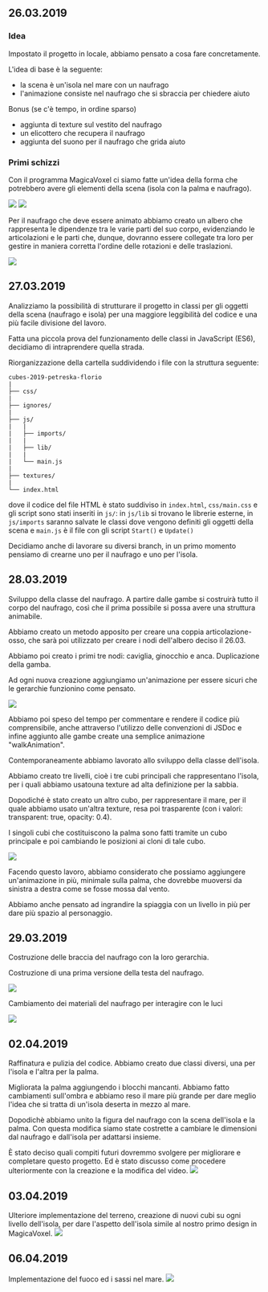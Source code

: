 ## 26.03.2019
### Idea
Impostato il progetto in locale, abbiamo pensato a cosa fare concretamente. 

L'idea di base è la seguente:
- la scena è un'isola nel mare con un naufrago
- l'animazione consiste nel naufrago che si sbraccia per chiedere aiuto

Bonus (se c'è tempo, in ordine sparso)
- aggiunta di texture sul vestito del naufrago
- un elicottero che recupera il naufrago
- aggiunta del suono per il naufrago che grida aiuto

### Primi schizzi
Con il programma MagicaVoxel ci siamo fatte un'idea della forma che potrebbero avere gli elementi della scena (isola con la palma e naufrago).

![](images/island.png)
![](images/castaway.png)


Per il naufrago che deve essere animato abbiamo creato un albero che rappresenta le dipendenze tra le varie parti del suo corpo, evidenziando le articolazioni e le parti che, dunque, dovranno essere collegate tra loro per gestire in maniera corretta l'ordine delle rotazioni e delle traslazioni.

![](images/char-tree.png)

## 27.03.2019
Analizziamo la possibilità di strutturare il progetto in classi per gli oggetti della scena (naufrago e isola) per una maggiore leggibilità del codice e una più facile divisione del lavoro.

Fatta una piccola prova del funzionamento delle classi in JavaScript (ES6), decidiamo di intraprendere quella strada.

Riorganizzazione della cartella suddividendo i file con la struttura seguente:

```
cubes-2019-petreska-florio
|
├── css/
|
├── ignores/
|   
├── js/
|   |
|   ├── imports/   
|   |
|   ├── lib/   
|   |
|   └── main.js 
|
├── textures/
|
└── index.html
```

dove il codice del file HTML è stato suddiviso in `index.html`, `css/main.css` e gli script sono stati inseriti in `js/`: in `js/lib` si trovano le librerie esterne, in `js/imports` saranno salvate le classi dove vengono definiti gli oggetti della scena e `main.js` è il file con gli script `Start()` e `Update()`

Decidiamo anche di lavorare su diversi branch, in un primo momento pensiamo di crearne uno per il naufrago e uno per l'isola.

## 28.03.2019
Sviluppo della classe del naufrago. A partire dalle gambe si costruirà tutto il corpo del naufrago, così che il prima possibile si possa avere una struttura animabile.

Abbiamo creato un metodo apposito per creare una coppia articolazione-osso, che sarà poi utilizzato per creare i nodi dell'albero deciso il 26.03.

Abbiamo poi creato i primi tre nodi: caviglia, ginocchio e anca. 
Duplicazione della gamba.

Ad ogni nuova creazione aggiungiamo un'animazione per essere sicuri che le gerarchie funzionino come pensato.

![](images/legs.png)

Abbiamo poi speso del tempo per commentare e rendere il codice più comprensibile, anche attraverso l'utilizzo delle convenzioni di JSDoc e infine aggiunto alle gambe create una semplice animazione "walkAnimation".

Contemporaneamente abbiamo lavorato allo sviluppo della classe dell'isola. 

Abbiamo creato tre livelli, cioè i tre cubi principali che rappresentano l'isola, per i quali abbiamo usatouna texture ad alta definizione per la sabbia.

Dopodiché è stato creato un altro cubo, per rappresentare il mare, per il quale abbiamo usato un'altra texture, resa poi  trasparente (con i valori: transparent: true, opacity: 0.4).

I singoli cubi che costituiscono la palma sono fatti tramite un cubo principale e poi cambiando le posizioni ai cloni di tale cubo.

![](images/island.jpg)

Facendo questo lavoro, abbiamo considerato che possiamo aggiungere un'animazione in più, minimale sulla palma, che dovrebbe muoversi da sinistra a destra come se fosse mossa dal vento.

Abbiamo anche pensato ad ingrandire la spiaggia con un livello in più per dare più spazio al personaggio.


## 29.03.2019
Costruzione delle braccia del naufrago con la loro gerarchia.

Costruzione di una prima versione della testa del naufrago.

![](images/complete.png)

Cambiamento dei materiali del naufrago per interagire con le luci

![](images/material.png)


## 02.04.2019 

Raffinatura e pulizia del codice.
Abbiamo creato due classi diversi, una per l'isola e l'altra per la palma.

Migliorata la palma aggiungendo i 
blocchi mancanti. Abbiamo fatto cambiamenti sull'ombra e abbiamo reso il mare più grande per dare meglio l'idea che si tratta di un'isola deserta in mezzo al mare.

Dopodichè abbiamo unito la figura del naufrago con la scena dell'isola e la palma. Con questa modifica siamo state costrette a cambiare le dimensioni dal naufrago e dall'isola per adattarsi insieme.

È stato deciso quali compiti futuri dovremmo svolgere per migliorare e completare questo progetto. Ed è stato discusso come procedere ulteriormente con la creazione e la modifica del video.
![](images/island0.png)

## 03.04.2019

Ulteriore implementazione del terreno, creazione di nuovi cubi su ogni livello dell'isola, per dare l'aspetto dell'isola simile al nostro primo design in MagicaVoxel.
![](images/island1.png)

## 06.04.2019

Implementazione del fuoco ed i sassi nel mare.
![](images/fire&searocks.png)




